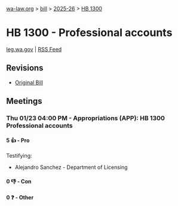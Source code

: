 [wa-law.org](/) > [bill](/bill/) > [2025-26](/bill/2025-26/) > [HB 1300](/bill/2025-26/hb/1300/)

# HB 1300 - Professional accounts
[leg.wa.gov](https://app.leg.wa.gov/billsummary?BillNumber=1300&Year=2025&Initiative=false) | [RSS Feed](./rss.xml)

## Revisions
* [Original Bill](1/)

## Meetings
### Thu 01/23 04:00 PM - Appropriations (APP): HB 1300 Professional accounts
#### 5 👍 - Pro
Testifying:
* Alejandro Sanchez - Department of Licensing

#### 0 👎 - Con

#### 0 ❓ - Other
